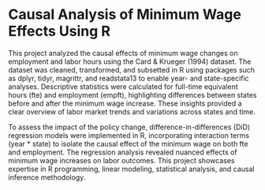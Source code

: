 # Causal Analysis of Minimum Wage Effects Using R
This project analyzed the causal effects of minimum wage changes on employment and labor hours using the Card & Krueger (1994) dataset. The dataset was cleaned, transformed, and subsetted in R using packages such as dplyr, tidyr, magrittr, and readstata13 to enable year- and state-specific analyses. Descriptive statistics were calculated for full-time equivalent hours (fte) and employment (empft), highlighting differences between states before and after the minimum wage increase. These insights provided a clear overview of labor market trends and variations across states and time.

To assess the impact of the policy change, difference-in-differences (DiD) regression models were implemented in R, incorporating interaction terms (year * state) to isolate the causal effect of the minimum wage on both fte and employment. The regression analysis revealed nuanced effects of minimum wage increases on labor outcomes. This project showcases expertise in R programming, linear modeling, statistical analysis, and causal inference methodology.
